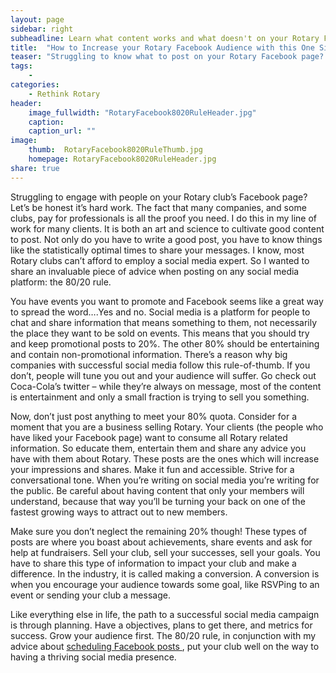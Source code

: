 ```yaml
---
layout: page
sidebar: right
subheadline: Learn what content works and what doesn't on your Rotary Facebook Page
title:  "How to Increase your Rotary Facebook Audience with this One Simple Rule"
teaser: "Struggling to know what to post on your Rotary Facebook page? Follow this one simple rule to help guide your online content"
tags:
    - 
categories:
    - Rethink Rotary
header:
    image_fullwidth: "RotaryFacebook8020RuleHeader.jpg"
    caption: 
    caption_url: ""
image:
    thumb:  RotaryFacebook8020RuleThumb.jpg
    homepage: RotaryFacebook8020RuleHeader.jpg
share: true
---
```

Struggling to engage with people on your Rotary club’s Facebook page? Let’s be honest it’s hard work.  The fact that many companies, and some clubs, pay for professionals is all the proof you need.  I do this in my line of work for many clients. It is both an art and science to cultivate good content to post.  Not only do you have to write a good post, you have to know things like the statistically optimal times to share your messages. I know, most Rotary clubs can’t afford to employ a social media expert. So I wanted to share an invaluable piece of advice when posting on any social media platform: the 80/20 rule. 

You have events you want to promote and Facebook seems like a great way to spread the word….Yes and no. Social media is a platform for people to chat and share information that means something to them, not necessarily the place they want to be sold on events. This means that you should try and keep promotional posts to 20%. The other 80% should be entertaining and contain non-promotional information. There’s a reason why big companies with successful social media follow this rule-of-thumb. If you don’t, people will tune you out and your audience will suffer. Go check out Coca-Cola’s twitter – while they’re always on message, most of the content is entertainment and only a small fraction is trying to sell you something.

Now, don’t just post anything to meet your 80% quota. Consider for a moment that you are a business selling Rotary. Your clients (the people who have liked your Facebook page) want to consume all Rotary related information. So educate them, entertain them and share any advice you have with them about Rotary. These posts are the ones which will increase your impressions and shares. Make it fun and accessible. Strive for a conversational tone. When you’re writing on social media you’re writing for the public.  Be careful about having content that only your members will understand, because that way you’ll be turning your back on one of the fastest growing ways to attract out to new members.

Make sure you don’t neglect the remaining 20% though! These types of posts are where you boast about achievements, share events and ask for help at fundraisers. Sell your club, sell your successes, sell your goals. You have to share this type of information to impact your club and make a difference. In the industry, it is called making a conversion. A conversion is when you encourage your audience towards some goal, like RSVPing to an event or sending your club a message. 

Like everything else in life, the path to a successful social media campaign is through planning.  Have a objectives, plans to get there, and metrics for success. Grow your audience first. The 80/20 rule, in conjunction with my advice about <a href="http://rethinkrotary.com/FacebookScheduler/">scheduling Facebook  posts </a>, put your club well on the way to having a thriving social media presence.

<!-- ## Other Post Formats
{: .t60 }
{% include list-posts.html tag='post format' %} -->
